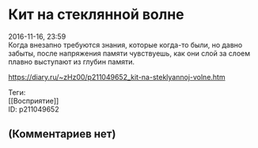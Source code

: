 Кит на стеклянной волне
=======================

  
2016-11-16, 23:59  
 Когда внезапно требуются знания, которые когда-то были, но давно забыты, после напряжения памяти чувствуешь, как они слой за слоем плавно выступают из глубин памяти.   
  
<https://diary.ru/~zHz00/p211049652_kit-na-steklyannoj-volne.htm>  
  
Теги:  
[[Восприятие]]  
ID: p211049652  


(Комментариев нет)
------------------